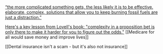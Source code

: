 
[“the more complicated something gets, the less likely it is to be effective. elaborate, complex, solutions that allow you to keep burning fossil fuels are just a distraction.”](https://twitter.com/kcimc/status/1534263621844205568?s=20&t=N7C3Unvxx8DmP0cmEuTW7Q)

[Here's a key lesson from Lovell's book: "complexity in a proposition bet is only there to make it harder for you to figure out the odds."](https://twitter.com/doctorow/status/1521865588313894912?s=20&t=7khhBKJVbkbqihyeYfFqtg)
	[[Medicare for all would save money and improve lives]]

[[Dental insurance isn't a scam - but it's also not insurance]]